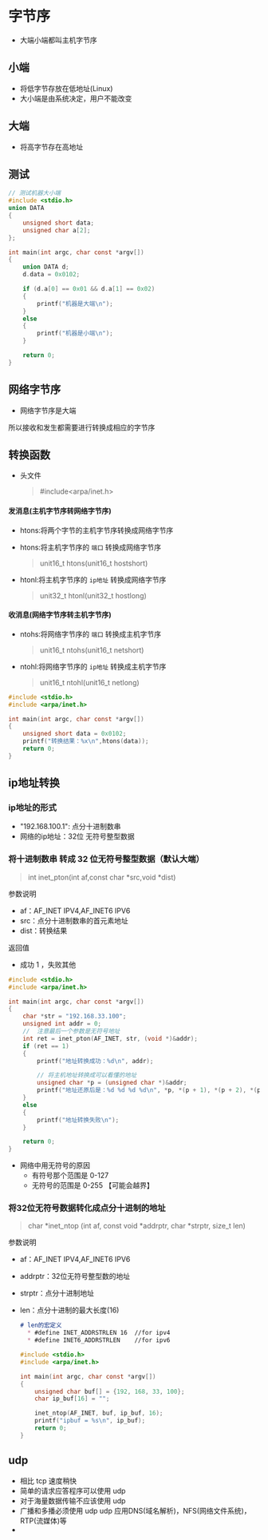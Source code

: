 # 字节序

* 大端小端都叫主机字节序

## 小端

* 将低字节存放在低地址(Linux)
* 大小端是由系统决定，用户不能改变

## 大端

* 将高字节存在高地址

## 测试

```c
// 测试机器大小端
#include <stdio.h>
union DATA
{
    unsigned short data;
    unsigned char a[2];
};

int main(int argc, char const *argv[])
{
    union DATA d;
    d.data = 0x0102;

    if (d.a[0] == 0x01 && d.a[1] == 0x02)
    {
        printf("机器是大端\n");
    }
    else
    {
        printf("机器是小端\n");
    }

    return 0;
}
```

## 网络字节序

* 网络字节序是大端

所以接收和发生都需要进行转换成相应的字节序

## 转换函数

* 头文件

  > #include<arpa/inet.h>

#### 发消息(主机字节序转网络字节序)

* htons:将两个字节的主机字节序转换成网络字节序

* htons:将主机字节序的 `端口` 转换成网络字节序

  > unit16_t htons(unit16_t  hostshort)

* htonl:将主机字节序的 `ip地址` 转换成网络字节序

  > unit32_t htonl(unit32_t hostlong)

#### 收消息(网络字节序转主机字节序)

* ntohs:将网络字节序的 `端口` 转换成主机字节序

  > unit16_t ntohs(unit16_t netshort)

* ntohl:将网络字节序的 `ip地址` 转换成主机字节序

  > unit16_t ntohl(unit16_t netlong)

```c
#include <stdio.h>
#include <arpa/inet.h>

int main(int argc, char const *argv[])
{
    unsigned short data = 0x0102;
    printf("转换结果：%x\n",htons(data));
    return 0;
}
```

## ip地址转换

### ip地址的形式

* "192.168.100.1": 点分十进制数串
* 网络的ip地址：32位 无符号整型数据

### 将十进制数串 转成 32 位无符号整型数据（默认大端）

>  int inet_pton(int af,const char *src,void *dist)

参数说明

* af：AF_INET IPV4,AF_INET6 IPV6
* src：点分十进制数串的首元素地址
* dist：转换结果

返回值

* 成功 1 ，失败其他

```c
#include <stdio.h>
#include <arpa/inet.h>

int main(int argc, char const *argv[])
{
    char *str = "192.168.33.100";
    unsigned int addr = 0;
    //  注意最后一个参数是无符号地址
    int ret = inet_pton(AF_INET, str, (void *)&addr);
    if (ret == 1)
    {
        printf("地址转换成功：%d\n", addr);

        // 将主机地址转换成可以看懂的地址
        unsigned char *p = (unsigned char *)&addr;
        printf("地址还原后是：%d %d %d %d\n", *p, *(p + 1), *(p + 2), *(p + 3));
    }
    else
    {
        printf("地址转换失败\n");
    }

    return 0;
}
```

* 网络中用无符号的原因
  * 有符号那个范围是 0-127
  * 无符号的范围是 0-255 【可能会越界】

### 将32位无符号数据转化成点分十进制的地址

> char *inet_ntop (int af, const void *addrptr,
> 			      char *strptr, size_t len)

参数说明

* af：AF_INET IPV4,AF_INET6 IPV6

* addrptr：32位无符号整型数的地址

* strptr：点分十进制地址

* len：点分十进制的最大长度(16)

  ```markdown
  # len的宏定义
    * #define INET_ADDRSTRLEN 16  //for ipv4
    * #define INET6_ADDRSTRLEN    //for ipv6
  ```

  ```c
  #include <stdio.h>
  #include <arpa/inet.h>
  
  int main(int argc, char const *argv[])
  {
      unsigned char buf[] = {192, 168, 33, 100};
      char ip_buf[16] = "";
  
      inet_ntop(AF_INET, buf, ip_buf, 16);
      printf("ipbuf = %s\n", ip_buf);
      return 0;
  }
  ```

## udp

* 相比 tcp 速度稍快
* 简单的请求应答程序可以使用 udp
* 对于海量数据传输不应该使用 udp
* 广播和多播必须使用 udp udp 应用DNS(域名解析)，NFS(网络文件系统)，RTP(流媒体)等
* 